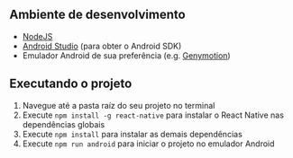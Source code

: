## Ambiente de desenvolvimento

* [NodeJS](https://nodejs.org/en/download/)
* [Android Studio](https://developer.android.com/studio) (para obter o Android SDK)
* Emulador Android de sua preferência (e.g. [Genymotion](https://www.genymotion.com/))

## Executando o projeto

1. Navegue até a pasta raíz do seu projeto no terminal
2. Execute `npm install -g react-native` para instalar o React Native nas dependências globais
2. Execute `npm install` para instalar as demais dependências
3. Execute `npm run android` para iniciar o projeto no emulador Android